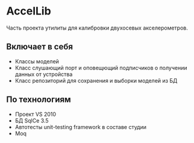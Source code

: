 AccelLib
========

Часть проекта утилиты для калибровки двухосевых акселерометров.

Включает в себя
---------------
* Классы моделей
* Класс слушающий порт и оповещющий подписчиков о получении данных от устройства
* Класс репозиторий для сохранения и выборки моделей из БД

По технологиям
--------------
* Проект VS 2010
* БД SqlCe 3.5
* Автотесты unit-testing framework в составе студии
* Moq